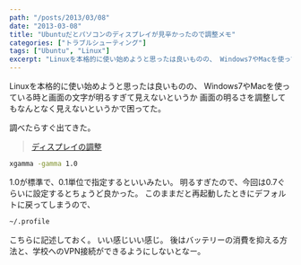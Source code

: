 ```yaml
---
path: "/posts/2013/03/08"
date: "2013-03-08"
title: "Ubuntuだとパソコンのディスプレイが見辛かったので調整メモ"
categories: ["トラブルシューティング"]
tags: ["Ubuntu", "Linux"]
excerpt: "Linuxを本格的に使い始めようと思ったは良いものの、 Windows7やMacを使っている時と画面の文字が明るすぎて見えないというか 画面の明るさを..."
---
```


Linuxを本格的に使い始めようと思ったは良いものの、 Windows7やMacを使っている時と画面の文字が明るすぎて見えないというか 画面の明るさを調整してもなんとなく見えないというかで困ってた。 

調べたらすぐ出てきた。 

> [ディスプレイの調整](https://forums.ubuntulinux.jp/viewtopic.php?id=4263)


```bash
xgamma -gamma 1.0
```

1.0が標準で、0.1単位で指定するといいみたい。 明るすぎたので、今回は0.7ぐらいに設定するとちょうど良かった。 このままだと再起動したときにデフォルトに戻ってしまうので、

```bash
~/.profile
```

こちらに記述しておく。 いい感じいい感じ。 後はバッテリーの消費を抑える方法と、学校へのVPN接続ができるようにしないとなー。